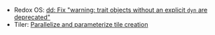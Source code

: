  - Redox OS: [dd: Fix "warning: trait objects without an explicit `dyn` are deprecated"](https://gitlab.redox-os.org/redox-os/coreutils/-/merge_requests/207)
 - Tiler: [Parallelize and parameterize tile creation](https://github.com/nuno-faria/tiler/pull/9)
